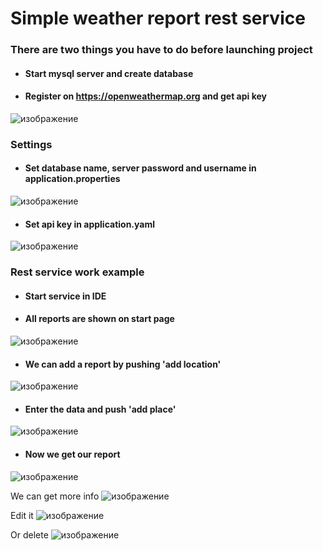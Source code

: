 # Simple weather report rest service

### There are two things you have to do before launching project
* #### Start mysql server and create database

* #### Register on https://openweathermap.org and get api key

![изображение](doc/0.png)


### Settings 

* ####  Set database name, server password and username in application.properties
![изображение](doc/1.png)

* ####  Set api key in application.yaml
![изображение](doc/2.png)

### Rest service work example

* #### Start service in IDE

* #### All reports are shown on start page

![изображение](doc/3.png)

* #### We can add a report by pushing 'add location'

![изображение](doc/4.png)

* #### Enter the data and push 'add place'
![изображение](doc/5.png)

* #### Now we get our report
![изображение](doc/6.png)

We can get more info
![изображение](doc/7.png)

Edit it
![изображение](doc/9.png)

Or delete
![изображение](doc/10.png)

